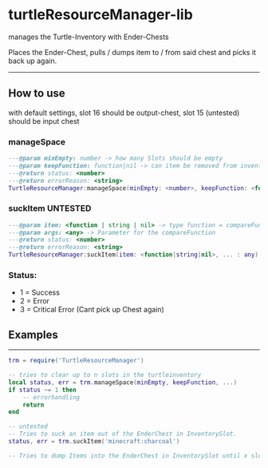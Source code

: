 # turtleResourceManager-lib

manages the Turtle-Inventory with Ender-Chests

Places the Ender-Chest, pulls / dumps item to / from said chest and picks it back up again.

---
## How to use

with default settings, slot 16 should be output-chest, slot 15 (untested) should be input chest


### manageSpace

```lua
---@param minEmpty: number -> how many Slots should be empty
---@param keepFunction: function|nil -> can item be removed from inventory? first parameter is the current item, next one(s) is arg, unpacked
---@return status: <number>
---@return errorReason: <string>
TurtleResourceManager:manageSpace(minEmpty: <number>, keepFunction: <function|nil>, ...)
```

### suckItem UNTESTED

```lua
---@param item: <function | string | nil> -> type function = compareFunction which returns <boolean>
---@param args: <any> -> Parameter for the compareFunction
---@return status: <number>
---@return errorReason: <string>
TurtleResourceManager:suckItem(item: <function|string|nil>, ... : any) : status, errorReason
```



### Status:

- 1 = Success
- 2 = Error
- 3 = Critical Error (Cant pick up Chest again)

## Examples

---

```lua
trm = require('TurtleResourceManager')

-- tries to clear up to n slots in the turtleinventory
local status, err = trm.manageSpace(minEmpty, keepFunction, ...)
if status ~= 1 then
    -- errorhandling
    return
end

-- untested
-- Tries to suck an item out of the EnderChest in InventorySlot.
status, err = trm.suckItem('minecraft:charcoal')

-- Tries to dump Items into the EnderChest in InventorySlot until x slots are free
```

